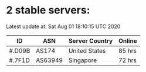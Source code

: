 # 2 stable servers:

Latest update at: Sat Aug 01 18:10:15 UTC 2020

| ID | ASN | Server Country | Online |
| -- | --- | -------------- | ------ |
| #.D09B | AS174 | United States | 85 hrs |
| #.7F1D | AS63949 | Singapore | 72 hrs |

